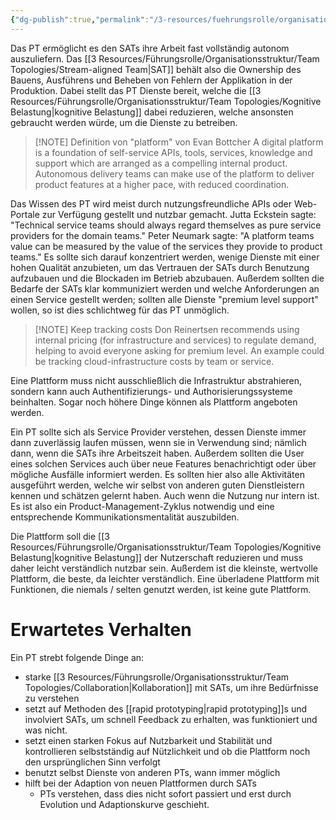 ```yaml
---
{"dg-publish":true,"permalink":"/3-resources/fuehrungsrolle/organisationsstruktur/team-topologies/platform-team/","created":"2024-04-28T15:22:45.654+02:00","updated":"2024-04-29T07:29:29.942+02:00"}
---
```



Das PT ermöglicht es den SATs ihre Arbeit fast vollständig autonom auszuliefern. Das [[3 Resources/Führungsrolle/Organisationsstruktur/Team Topologies/Stream-aligned Team\|SAT]] behält also die Ownership des Bauens, Ausführens und Beheben von Fehlern der Applikation in der Produktion. Dabei stellt das PT Dienste bereit, welche die [[3 Resources/Führungsrolle/Organisationsstruktur/Team Topologies/Kognitive Belastung\|kognitive Belastung]] dabei reduzieren, welche ansonsten gebraucht werden würde, um die Dienste zu betreiben.

> [!NOTE] Definition von "platform" von Evan Bottcher
> A digital platform is a foundation of self-service APIs, tools, services, knowledge and support which are arranged as a compelling internal product. Autonomous delivery teams can make use of the platform to deliver product features at a higher pace, with reduced coordination.

Das Wissen des PT wird meist durch nutzungsfreundliche APIs oder Web-Portale zur Verfügung gestellt und nutzbar gemacht. 
Jutta Eckstein sagte: "Technical service teams should always regard themselves as pure service providers for the domain teams."
Peter Neumark sagte: "A platform teams value can be measured by the value of the services they provide to product teams."
Es sollte sich darauf konzentriert werden, wenige Dienste mit einer hohen Qualität anzubieten, um das Vertrauen der SATs durch Benutzung aufzubauen und die Blockaden im Betrieb abzubauen. Außerdem sollten die Bedarfe der SATs klar kommuniziert werden und welche Anforderungen an einen Service gestellt werden; sollten alle Dienste "premium level support" wollen, so ist dies schlichtweg für das PT unmöglich.

> [!NOTE] Keep tracking costs
> Don Reinertsen recommends using internal pricing (for infrastructure and services) to regulate demand, helping to avoid everyone asking for premium level. An example could be tracking cloud-infrastructure costs by team or service.

Eine Plattform muss nicht ausschließlich die Infrastruktur abstrahieren, sondern kann auch Authentifizierungs- und Authorisierungssysteme beinhalten. Sogar noch höhere Dinge können als Plattform angeboten werden.

Ein PT sollte sich als Service Provider verstehen, dessen Dienste immer dann zuverlässig laufen müssen, wenn sie in Verwendung sind; nämlich dann, wenn die SATs ihre Arbeitszeit haben. Außerdem sollten die User eines solchen Services auch über neue Features benachrichtigt oder über mögliche Ausfälle informiert werden. Es sollten hier also alle Aktivitäten ausgeführt werden, welche wir selbst von anderen guten Dienstleistern kennen und schätzen gelernt haben. Auch wenn die Nutzung nur intern ist. Es ist also ein Product-Management-Zyklus notwendig und eine entsprechende Kommunikationsmentalität auszubilden.

Die Plattform soll die [[3 Resources/Führungsrolle/Organisationsstruktur/Team Topologies/Kognitive Belastung\|kognitive Belastung]] der Nutzerschaft reduzieren und muss daher leicht verständlich nutzbar sein. Außerdem ist die kleinste, wertvolle Plattform, die beste, da leichter verständlich. Eine überladene Plattform mit Funktionen, die niemals / selten genutzt werden, ist keine gute Plattform.

# Erwartetes Verhalten

Ein PT strebt folgende Dinge an:
- starke [[3 Resources/Führungsrolle/Organisationsstruktur/Team Topologies/Collaboration\|Kollaboration]] mit SATs, um ihre Bedürfnisse zu verstehen
- setzt auf Methoden des [[rapid prototyping\|rapid prototyping]]s und involviert SATs, um schnell Feedback zu erhalten, was funktioniert und was nicht.
- setzt einen starken Fokus auf Nutzbarkeit und Stabilität und kontrollieren selbstständig auf Nützlichkeit und ob die Plattform noch den ursprünglichen Sinn verfolgt
- benutzt selbst Dienste von anderen PTs, wann immer möglich
- hilft bei der Adaption von neuen Plattformen durch SATs
	- PTs verstehen, dass dies nicht sofort passiert und erst durch Evolution und Adaptionskurve geschieht.
